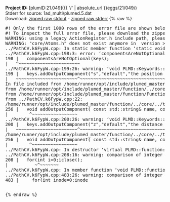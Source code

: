 **Project ID:** [plumID:21.049]({{ '/' | absolute_url }}eggs/21/049/)  
Stderr for source:  1ad_multi/plumed.5.dat   
Download: [zipped raw stdout](plumed.5.dat.plumed_master.stdout.txt.zip) - [zipped raw stderr](plumed.5.dat.plumed_master.stderr.txt.zip) 
{% raw %}
<pre>
#! Only the first 1000 rows of the error file are shown below
#! To inspect the full error file, please download the zipped raw stderr file above
WARNING: using a legacy ActionRegister.h include path, please use <<#include "core/ActionRegister.h">>
WARNING: "core/Atoms.h" does not exist anymore in  version >=2.10, you should change your code.
../PathCV.k6FypW.cpp: In static member function ‘static void PLMD::function::PathCV::registerKeywords(PLMD::Keywords&)’:
../PathCV.k6FypW.cpp:198:3: error: ‘componentsAreNotOptional’ was not declared in this scope
198 |   componentsAreNotOptional(keys);
|   ^~~~~~~~~~~~~~~~~~~~~~~~
../PathCV.k6FypW.cpp:199:26: warning: ‘void PLMD::Keywords::addOutputComponent(const std::string&, const std::string&, const std::string&)’ is deprecated: Use addOutputComponent with four argument and specify valid types for value from scalar/vector/matrix/grid [-Wdeprecated-declarations]
199 |   keys.addOutputComponent("s","default","the position on the path");
|   ~~~~~~~~~~~~~~~~~~~~~~~^~~~~~~~~~~~~~~~~~~~~~~~~~~~~~~~~~~~~~~~~~
In file included from /home/runner/opt/include/plumed_master/function/../core/Action.h:27,
from /home/runner/opt/include/plumed_master/function/../core/ActionWithValue.h:25,
from /home/runner/opt/include/plumed_master/function/Function.h:25,
from ../PathCV.k6FypW.cpp:22:
/home/runner/opt/include/plumed_master/function/../core/../tools/Keywords.h:256:8: note: declared here
256 |   void addOutputComponent( const std::string& name, const std::string& key, const std::string& descr );
|        ^~~~~~~~~~~~~~~~~~
../PathCV.k6FypW.cpp:200:26: warning: ‘void PLMD::Keywords::addOutputComponent(const std::string&, const std::string&, const std::string&)’ is deprecated: Use addOutputComponent with four argument and specify valid types for value from scalar/vector/matrix/grid [-Wdeprecated-declarations]
200 |   keys.addOutputComponent("z","default","the distance from the path");
|   ~~~~~~~~~~~~~~~~~~~~~~~^~~~~~~~~~~~~~~~~~~~~~~~~~~~~~~~~~~~~~~~~~~~
/home/runner/opt/include/plumed_master/function/../core/../tools/Keywords.h:256:8: note: declared here
256 |   void addOutputComponent( const std::string& name, const std::string& key, const std::string& descr );
|        ^~~~~~~~~~~~~~~~~~
../PathCV.k6FypW.cpp: In destructor ‘virtual PLMD::function::PathCV::~PathCV()’:
../PathCV.k6FypW.cpp:208:16: warning: comparison of integer expressions of different signedness: ‘int’ and ‘unsigned int’ [-Wsign-compare]
208 |   for(int i=0;i<mw_n_;++i){
|               ~^~~~~~
../PathCV.k6FypW.cpp: In constructor ‘PLMD::function::PathCV::PathCV(const PLMD::ActionOptions&)’:
../PathCV.k6FypW.cpp:236:16: warning: comparison of integer expressions of different signedness: ‘int’ and ‘unsigned int’ [-Wsign-compare]
236 |   for(int i=0;i<mw_n_;++i){
|               ~^~~~~~
../PathCV.k6FypW.cpp:259:11: warning: comparison of integer expressions of different signedness: ‘int’ and ‘unsigned int’ [-Wsign-compare]
259 |       if(i==mw_id_) ifiles[i]->close();
|          ~^~~~~~~~
../PathCV.k6FypW.cpp: In member function ‘void PLMD::function::PathCV::generatePath()’:
../PathCV.k6FypW.cpp:483:26: warning: comparison of integer expressions of different signedness: ‘int’ and ‘unsigned int’ [-Wsign-compare]
483 |     for(int inode=0;inode<nnodes;inode++){
|                     ~~~~~^~~~~~~
../PathCV.k6FypW.cpp: In member function ‘void PLMD::function::PathCV::readMultipleWalkers()’:
../PathCV.k6FypW.cpp:941:16: warning: comparison of integer expressions of different signedness: ‘int’ and ‘unsigned int’ [-Wsign-compare]
941 |   for(int i=0;i<mw_n_;++i){
|               ~^~~~~~
../PathCV.k6FypW.cpp:942:9: warning: comparison of integer expressions of different signedness: ‘int’ and ‘unsigned int’ [-Wsign-compare]
942 |     if(i==mw_id_) continue;
|        ~^~~~~~~~
../PathCV.k6FypW.cpp:957:5: error: invalid use of incomplete type ‘class PLMD::Communicator’
957 |     comm.Barrier();
|     ^~~~
In file included from /home/runner/opt/include/plumed_master/function/../core/../tools/OFile.h:25,
from /home/runner/opt/include/plumed_master/function/../core/../tools/Log.h:25,
from /home/runner/opt/include/plumed_master/function/../core/Action.h:30:
/home/runner/opt/include/plumed_master/function/../core/../tools/FileBase.h:29:7: note: forward declaration of ‘class PLMD::Communicator’
29 | class Communicator;
|       ^~~~~~~~~~~~
../PathCV.k6FypW.cpp:958:5: error: invalid use of incomplete type ‘class PLMD::Communicator’
958 |     multi_sim_comm.Barrier();
|     ^~~~~~~~~~~~~~
/home/runner/opt/include/plumed_master/function/../core/../tools/FileBase.h:29:7: note: forward declaration of ‘class PLMD::Communicator’
29 | class Communicator;
|       ^~~~~~~~~~~~
terminate called after throwing an instance of 'PLMD::Plumed::ExceptionError'
what():
(core/PlumedMain.cpp:1499) void PLMD::PlumedMain::load(const std::string&)
An error happened while executing command env PLUMED_ROOT='/home/runner/opt/lib/plumed_master' PLUMED_VERSION='2.11.0-dev' PLUMED_HTMLDIR='/home/runner/opt/share/doc/plumed_master' PLUMED_INCLUDEDIR='/home/runner/opt/include' PLUMED_PROGRAM_NAME='plumed_master' PLUMED_IS_INSTALLED='yes' "/home/runner/opt/lib/plumed_master"/scripts/mklib.sh -n -o ./../PathCV.2.11.0-dev.so ../PathCV.cpp

[fv-az2027-338:07617] *** Process received signal ***
[fv-az2027-338:07617] Signal: Aborted (6)
[fv-az2027-338:07617] Signal code:  (-6)
[fv-az2027-338:07617] [ 0] /lib/x86_64-linux-gnu/libc.so.6(+0x45330)[0x7f4b82245330]
[fv-az2027-338:07617] [ 1] /lib/x86_64-linux-gnu/libc.so.6(pthread_kill+0x11c)[0x7f4b8229eb2c]
[fv-az2027-338:07617] [ 2] /lib/x86_64-linux-gnu/libc.so.6(gsignal+0x1e)[0x7f4b8224527e]
[fv-az2027-338:07617] [ 3] /lib/x86_64-linux-gnu/libc.so.6(abort+0xdf)[0x7f4b822288ff]
[fv-az2027-338:07617] [ 4] /lib/x86_64-linux-gnu/libstdc++.so.6(+0xa5ff5)[0x7f4b826a5ff5]
[fv-az2027-338:07617] [ 5] /lib/x86_64-linux-gnu/libstdc++.so.6(+0xbb0da)[0x7f4b826bb0da]
[fv-az2027-338:07617] [ 6] /lib/x86_64-linux-gnu/libstdc++.so.6(_ZSt10unexpectedv+0x0)[0x7f4b826a5a55]
[fv-az2027-338:07617] [ 7] /lib/x86_64-linux-gnu/libstdc++.so.6(+0xa5a6f)[0x7f4b826a5a6f]
[fv-az2027-338:07617] [ 8] plumed_master(+0x146dd)[0x55e5023386dd]
[fv-az2027-338:07617] [ 9] /lib/x86_64-linux-gnu/libc.so.6(+0x2a1ca)[0x7f4b8222a1ca]
[fv-az2027-338:07617] [10] /lib/x86_64-linux-gnu/libc.so.6(__libc_start_main+0x8b)[0x7f4b8222a28b]
[fv-az2027-338:07617] [11] plumed_master(+0x15365)[0x55e502339365]
[fv-az2027-338:07617] *** End of error message ***
</pre>
{% endraw %}
